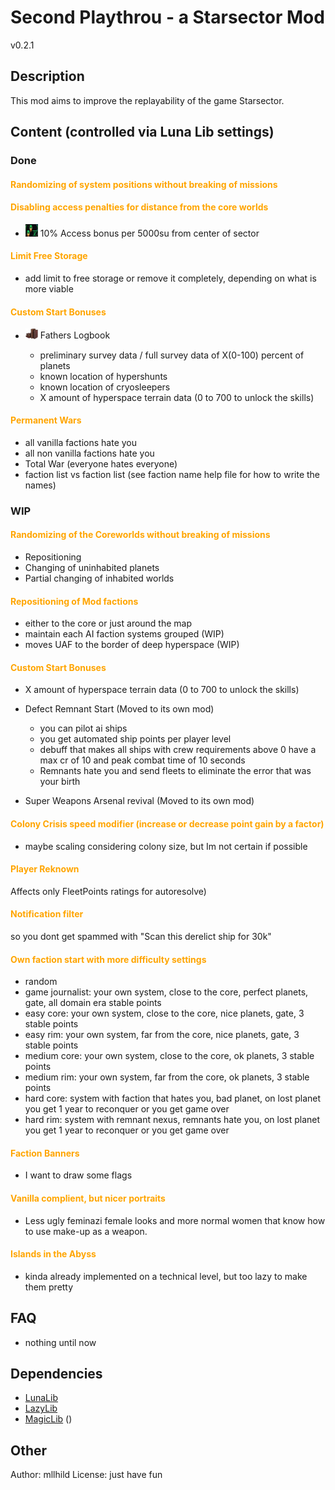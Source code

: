 # Second Playthrou - a Starsector Mod

v0.2.1

## Description

This mod aims to improve the replayability of the game Starsector.

## Content (controlled via Luna Lib settings)

### Done

   #### <span style="color:Orange;"> Randomizing of system positions without breaking of missions </span> 
 
 
   #### <span style="color:Orange;">Disabling access penalties for distance from the core worlds  </span>
   - <img src="readme_files/spm_accessbonus5.png" alt="A_Name" title="This text is shown on hover" width="20" /> 10% Access bonus per 5000su from center of sector 
    

   #### <span style="color:Orange;">Limit Free Storage</span>
   - add limit to free storage or remove it completely, depending on what is more viable


   #### <span style="color:Orange;">Custom Start Bonuses</span>
   - <img src="graphics/icons/cargo/xwc_fathers_logbook.png" alt="A_Name" title="This text is shown on hover" width="20" /> Fathers Logbook
     
      - preliminary survey data / full survey data of X(0-100) percent of planets
      - known location of hypershunts
      - known location of cryosleepers
      - X amount of hyperspace terrain data (0 to 700 to unlock the skills)

   #### <span style="color:Orange;">Permanent Wars</span>
   - all vanilla factions hate you
   - all non vanilla factions hate you
   - Total War (everyone hates everyone)
   - faction list vs faction list (see faction name help file for how to write the names)


### WIP


   #### <span style="color:Orange;"> Randomizing of the Coreworlds without breaking of missions </span> 
   - Repositioning
   - Changing of uninhabited planets
   - Partial changing of inhabited worlds 

 
   #### <span style="color:Orange;">Repositioning of Mod factions</span>
   - either to the core or just around the map
   - maintain each AI faction systems grouped (WIP)
   - moves UAF to the border of deep hyperspace (WIP) 

   #### <span style="color:Orange;">Custom Start Bonuses</span>
   - X amount of hyperspace terrain data (0 to 700 to unlock the skills)
      
   - Defect Remnant Start (Moved to its own mod)
      - you can pilot ai ships
      - you get automated ship points per player level
      - debuff that makes all ships with crew requirements above 0 have a max cr of 10 and peak combat time of 10 seconds
      - Remnants hate you and send fleets to eliminate the error that was your birth
   
   - Super Weapons Arsenal revival (Moved to its own mod)

   #### <span style="color:Orange;">Colony Crisis speed modifier (increase or decrease point gain by a factor)</span>
   - maybe scaling considering colony size, but Im not certain if possible
 

   #### <span style="color:Orange;">Player Reknown </span>
   Affects only FleetPoints ratings for autoresolve)


   #### <span style="color:Orange;">Notification filter</span>
   so you dont get spammed with "Scan this derelict ship for 30k"


   #### <span style="color:Orange;">Own faction start with more difficulty settings</span>
   - random
   - game journalist: your own system, close to the core, perfect planets, gate, all domain era stable points
   - easy core: your own system, close to the core, nice planets, gate, 3 stable points
   - easy rim: your own system, far from the core, nice planets, gate, 3 stable points
   - medium core: your own system, close to the core, ok planets, 3 stable points
   - medium rim: your own system, far from the core, ok planets, 3 stable points
   - hard core: system with faction that hates you, bad planet, on lost planet you get 1 year to reconquer or you get game over
   - hard rim: system with remnant nexus, remnants hate you, on lost planet you get 1 year to reconquer or you get game over


   #### <span style="color:Orange;">Faction Banners</span>
   - I want to draw some flags

   #### <span style="color:Orange;">Vanilla complient, but nicer portraits</span>
   - Less ugly feminazi female looks and more normal women that know how to use make-up as a weapon.

   #### <span style="color:Orange;">Islands in the Abyss</span>
   - kinda already implemented on a technical level, but too lazy to make them pretty 

## FAQ

- nothing until now

## Dependencies
- [LunaLib]
- [LazyLib] 
- [MagicLib] ()

## Other

Author: mllhild
License: just have fun

[LunaLib]: https://github.com/Lukas22041/LunaLib/
[LazyLib]: https://github.com/LazyWizard/lazylib/
[MagicLib]: https://github.com/MagicLibStarsector/MagicLib/

